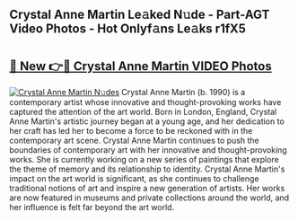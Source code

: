 ## Crystal Anne Martin Le𝚊ked N𝚞de - Part-AGT Video Photos - Hot Onlyf𝚊ns Le𝚊ks r1fX5

# <h2><a href="http://ab86629.deff.icu/?id=Crystal+Anne+Martin">🔗 New 👉🔴 Crystal Anne Martin VIDEO Photos</a></h2>

[![Crystal Anne Martin N𝚞des](https://i.imgur.com/rIISA9y.gif)](http://ab86629.deff.icu/?id=Crystal+Anne+Martin)
Crystal Anne Martin (b. 1990) is a contemporary artist whose innovative and thought-provoking works have captured the attention of the art world. Born in London, England, Crystal Anne Martin's artistic journey began at a young age, and her dedication to her craft has led her to become a force to be reckoned with in the contemporary art scene. Crystal Anne Martin continues to push the boundaries of contemporary art with her innovative and thought-provoking works. She is currently working on a new series of paintings that explore the theme of memory and its relationship to identity. Crystal Anne Martin's impact on the art world is significant, as she continues to challenge traditional notions of art and inspire a new generation of artists. Her works are now featured in museums and private collections around the world, and her influence is felt far beyond the art world.
